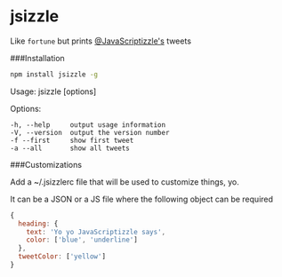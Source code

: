 jsizzle
=======

Like `fortune` but prints [@JavaScriptizzle's](https://twitter.com/JavaScriptizzle) tweets

###Installation

```bash
npm install jsizzle -g
```

  Usage: jsizzle [options]

  Options:

    -h, --help     output usage information
    -V, --version  output the version number
    -f --first     show first tweet
    -a --all       show all tweets


###Customizations

Add a ~/.jsizzlerc file that will be used to customize things, yo.

It can be a JSON or a JS file where the following object can be required

```js
{
  heading: {
    text: 'Yo yo JavaScriptizzle says',
    color: ['blue', 'underline']
  },
  tweetColor: ['yellow']
}
```
